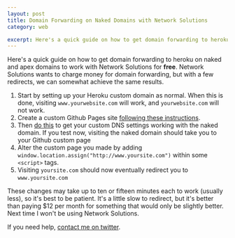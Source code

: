 ```yaml
---
layout: post
title: Domain Forwarding on Naked Domains with Network Solutions
category: web

excerpt: Here's a quick guide on how to get domain forwarding to heroku on naked and apex domains to work with Network Solutions.
---
```


Here's a quick guide on how to get domain forwarding to heroku on naked and apex domains to work with Network Solutions for __free__. Network Solutions wants to charge money for domain forwarding, but with a few redirects, we can somewhat achieve the same results.

1. Start by setting up your Heroku custom domain as normal. When this is done, visiting `www.yourwebsite.com` will work, and `yourwebsite.com` will not work.
2. Create a custom Github Pages site [following these instructions](https://help.github.com/articles/creating-project-pages-manually).
3. Then [do this](https://help.github.com/articles/setting-up-a-custom-domain-with-pages) to get your custom DNS settings working with the naked domain. If you test now, visiting the naked domain should take you to your Github custom page
4. Alter the custom page you made by adding `window.location.assign("http://www.yoursite.com")` within some `<script>` tags.
5. Visiting `yoursite.com` should now eventually redirect you to `www.yoursite.com`

These changes may take up to ten or fifteen minutes each to work (usually less), so it's best to be patient. It's a little slow to redirect, but it's better than paying $12 per month for something that would only be slightly better. Next time I won't be using Network Solutions.

If you need help, [contact me on twitter](twitter.com/_matthewpalmer).


